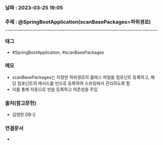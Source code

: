 ### 날짜 : 2023-03-25 19:05
### 주제 : @SpringBootApplication(scanBasePackages=하위경로)
---
### 태그
* #SpringBootApplication, #scanBasePackages

### 메모
* scanBasePackages는 지정한 하위경로의 클래스 파일을 컴포넌트 등록하고, 해당 컴포넌트의 메서드를 빈으로 등록하여 스프링에서 관리하도록 함
* 이를 통해 자동으로 빈을 등록하고 의존성을 주입

### 출처(참고문헌)
-  김영한 DB-2

### 연결문서
- 